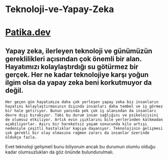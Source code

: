 # Teknoloji-ve-Yapay-Zeka
# [Patika.dev](www.patika.dev.)

##   Yapay zeka, ilerleyen teknoloji ve günümüzün gereklilikleri açısından çok önemli bir alan. Hayatımızı kolaylaştırdığı su götürmez bir gerçek. Her ne kadar teknolojiye karşı yoğun ilgim olsa da yapay zeka beni korkutmuyor da değil. 
    Her geçen gün hayatımıza daha çok yerleşen yapay zeka biz insanların hayatını kolaylaştırmasının dışında insanları daha tembel ve iş görmez bir hale getiriyor. Bunun yanında pek çok iş alanından da insanları devre dışı bırakıyor. Tabi bu durum insan sağlığını ve psikolojisini de olumsuz etkiliyor. Artık evin ışıklarını bile yerlerinden kalkmadan açabiliyorlar. Aşırı bir hareketsiz yaşam sonucunda kilo artışı nedeniyle çeşitli hastalıklar kapıya dayanıyor. Teknolojinin gelişmesi çok gerekli bir olay olmasına rağmen zararı da insanlar üzerinde oldukça fazla. 
   Evet teknoloji gelişmeli bunu biliyorum ancak bu durumun olumlu olduğu kadar olumsuzlukları da göz önünde bulundurulmalı.
